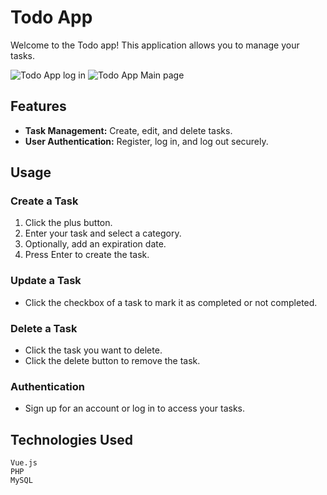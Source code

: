 # Todo App

Welcome to the Todo app! This application allows you to manage your tasks.

![Todo App log in](https://github.com/Rorins/todo-app-frontend/raw.githubusercontent.com/Rorins/todo-app-frontend/main/fullstack-todo-app/src/assets/screenshots/log-page.png)
![Todo App Main page](https://github.com/Rorins/todo-app-frontend/raw.githubusercontent.com/Rorins/todo-app-frontend/main/fullstack-todo-app/src/assets/screenshots/main-app.png)

## Features

- **Task Management:** Create, edit, and delete tasks.
- **User Authentication:** Register, log in, and log out securely.

## Usage

### Create a Task

1. Click the plus button.
2. Enter your task and select a category.
3. Optionally, add an expiration date.
4. Press Enter to create the task.

### Update a Task

- Click the checkbox of a task to mark it as completed or not completed.

### Delete a Task

- Click the task you want to delete.
- Click the delete button to remove the task.

### Authentication

- Sign up for an account or log in to access your tasks.

## Technologies Used

    Vue.js
    PHP
    MySQL
